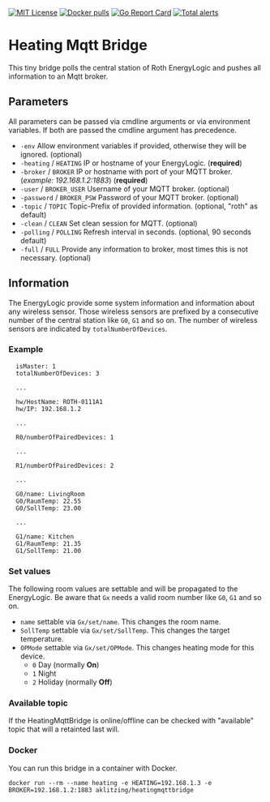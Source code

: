 [![MIT License](https://img.shields.io/badge/license-MIT-blue.svg)](https://github.com/misery/HeatingMqttBridge/blob/main/LICENSE)
[![Docker pulls](https://img.shields.io/docker/pulls/aklitzing/heatingmqttbridge.svg)](https://hub.docker.com/r/aklitzing/heatingmqttbridge/)
[![Go Report Card](https://goreportcard.com/badge/github.com/misery/HeatingMqttBridge)](https://goreportcard.com/report/github.com/misery/HeatingMqttBridge)
[![Total alerts](https://img.shields.io/lgtm/alerts/g/misery/HeatingMqttBridge.svg?logo=lgtm&logoWidth=18)](https://lgtm.com/projects/g/misery/HeatingMqttBridge/alerts/)

# Heating Mqtt Bridge
This tiny bridge polls the central station of Roth EnergyLogic and
pushes all information to an Mqtt broker.


## Parameters
All parameters can be passed via cmdline arguments or via environment variables. If both are passed the cmdline argument has precedence.

- ``-env`` Allow environment variables if provided, otherwise they will be ignored. (optional)
- ``-heating`` / ``HEATING`` IP or hostname of your EnergyLogic. (**required**)
- ``-broker`` / ``BROKER`` IP or hostname with port of your MQTT broker. (*example: 192.168.1.2:1883*) (**required**)
- ``-user`` / ``BROKER_USER`` Username of your MQTT broker. (optional)
- ``-password`` / ``BROKER_PSW`` Password of your MQTT broker. (optional)
- ``-topic`` / ``TOPIC`` Topic-Prefix of provided information. (optional, "roth" as default)
- ``-clean`` / ``CLEAN`` Set clean session for MQTT. (optional)
- ``-polling`` / ``POLLING`` Refresh interval in seconds. (optional, 90 seconds default)
- ``-full`` / ``FULL`` Provide any information to broker, most times this is not necessary. (optional)


## Information
The EnergyLogic provide some system information and information about any wireless sensor. Those wireless sensors are prefixed by a consecutive number of the central station like ``G0``, ``G1`` and so on. The number of wireless sensors are indicated by ``totalNumberOfDevices``.

### Example
```
  isMaster: 1
  totalNumberOfDevices: 3

  ...

  hw/HostName: ROTH-0111A1
  hw/IP: 192.168.1.2

  ...

  R0/numberOfPairedDevices: 1

  ...

  R1/numberOfPairedDevices: 2

  ...

  G0/name: LivingRoom
  G0/RaumTemp: 22.55
  G0/SollTemp: 23.00
  
  ...
  
  G1/name: Kitchen
  G1/RaumTemp: 21.35
  G1/SollTemp: 21.00
```

### Set values
The following room values are settable and will be propagated to the EnergyLogic.
Be aware that ``Gx`` needs a valid room number like ``G0``, ``G1`` and so on.

- ``name`` settable via ``Gx/set/name``. This changes the room name.
- ``SollTemp`` settable via ``Gx/set/SollTemp``. This changes the target temperature.
- ``OPMode`` settable via ``Gx/set/OPMode``. This changes heating mode for this device.
  - ``0`` Day (normally **On**)
  - ``1`` Night
  - ``2`` Holiday (normally **Off**)

### Available topic
If the HeatingMqttBridge is online/offline can be checked with "available" topic that
will a retainted last will.

### Docker
You can run this bridge in a container with Docker.

``docker run --rm --name heating -e HEATING=192.168.1.3 -e BROKER=192.168.1.2:1883 aklitzing/heatingmqttbridge``


